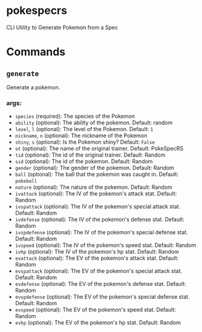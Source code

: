 # pokespecrs
CLI Utility to Generate Pokemon from a Spec

# Commands

## `generate`

Generate a pokemon.

### args:

- `species` (required): The species of the Pokemon
- `ability` (optional): The ability of the pokemon. Default: random
- `level`, `l` (optional): The level of the Pokemon. Default: `1`
- `nickname`, `n` (optional): The nickname of the Pokemon
- `shiny`, `s` (optional): Is the Pokemon shiny? Default: `False`
- `ot` (optional): The name  of the original trainer. Default: PokeSpecRS
- `tid` (optional): The id of the original trainer. Default: Random
- `sid` (optional): The id of the pokemon. Default: Random
- `gender` (optional): The gender of the pokemon. Default: Random
- `ball` (optional): The ball that the pokemon was caught in. Default: `pokeball`
- `nature` (optional): The nature of the pokemon. Default: Random
- `ivattack` (optional): The IV of the pokemon's attack stat. Default: Random
- `ivspattack` (optional): The IV of the pokemon's special attack stat. Default: Random
- `ivdefense` (optional): The IV of the pokemon's defense stat. Default: Random
- `ivspdefense` (optional): The IV of the pokemon's special defense stat. Default: Random
- `ivspeed` (optional): The IV of the pokemon's speed stat. Default: Random
- `ivhp` (optional): The IV of the pokemon's hp stat. Default: Random
- `evattack` (optional): The EV of the pokemon's attack stat. Default: Random
- `evspattack` (optional): The EV of the pokemon's special attack stat. Default: Random
- `evdefense` (optional): The EV of the pokemon's defense stat. Default: Random
- `evspdefense` (optional): The EV of the pokemon's special defense stat. Default: Random
- `evspeed` (optional): The EV of the pokemon's speed stat. Default: Random
- `evhp` (optional): The EV of the pokemon's hp stat. Default: Random